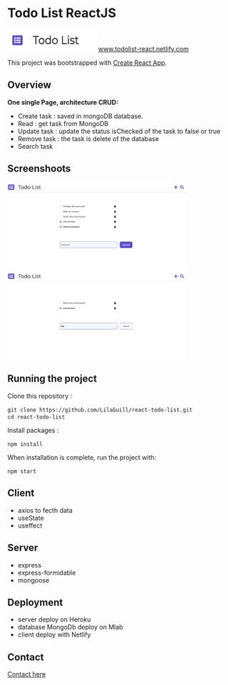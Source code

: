 <p align="center">
<h1>Todo List ReactJS</h1>
  <img width="200" height="50" src="https://github.com/LilaGuill/react-todo-list/blob/master/public/logo.png">
  <a href="https://todolist-react-lg.netlify.com/">www.todolist-react.netlify.com</a>
</p>

This project was bootstrapped with [Create React App](https://github.com/facebook/create-react-app).

## Overview

**One single Page, architecture CRUD:**

- Create task : saved in mongoDB database.
- Read : get task from MongoDB
- Update task : update the status isChecked of the task to false or true
- Remove task : the task is delete of the database
- Search task

## Screenshoots

<p>
  <img width="400"  src="https://github.com/LilaGuill/react-todo-list/blob/master/public/screen1.png" alt="capture-1">

  <img width="400" src="https://github.com/LilaGuill/react-todo-list/blob/master/public/screen2.png">
  <p>

## Running the project

Clone this repository :

```
git clone https://github.com/LilaGuill/react-todo-list.git
cd react-todo-list
```

Install packages :

```
npm install
```

When installation is complete, run the project with:

```
npm start
```

## Client

- axios to fecth data
- useState
- useffect

## Server

- express
- express-formidable
- mongoose

## Deployment

- server deploy on Heroku
- database MongoDb deploy on Mlab
- client deploy with Netlify

## Contact

<a href="https://www.linkedin.com/in/lila-guillermic-66542476/">Contact here</a>
